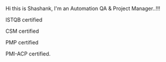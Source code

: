 Hi this is Shashank, I'm an Automation QA & Project Manager..!!!

ISTQB certified

CSM certified

PMP certified

PMI-ACP certified.